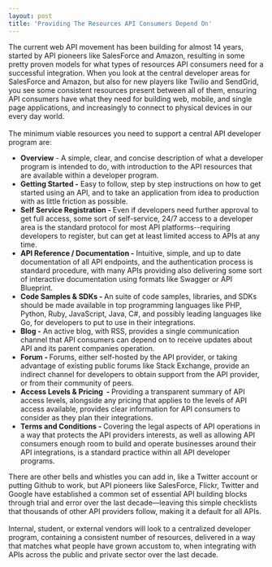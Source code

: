 ```yaml
---
layout: post
title: 'Providing The Resources API Consumers Depend On'
---
```

<p><span>The current web API movement has been building for almost 14 years, started by API pioneers like SalesForce and Amazon, resulting in some pretty proven models for what types of resources API consumers need for a successful integration. When you look at the central developer areas for <span>SalesForce</span> and Amazon, but also for new players like Twilio and SendGrid, you see some consistent resources present between all of them, ensuring API consumers have what they need for building web, mobile, and single page applications, and increasingly to connect to physical devices in our every day world.</span><br /> <br /> <span>The minimum viable resources you need to support a central API developer program are:</span></p>
<ul>
<li><strong>Overview</strong> - A simple, clear, and concise description of what a developer program is intended to do, with introduction to the API resources that are available within a developer program.</li>
<li><strong>Getting Started -</strong> Easy to follow, step by step instructions on how to get started using an API, and to take an application from idea to production with as little friction as possible.</li>
<li><strong>Self Service Registration - </strong>Even if developers need further approval to get full access, some sort of self-service, 24/7 access to a developer area is the standard protocol for most API platforms--requiring developers to register, but can get at least limited access to APIs at any time.</li>
<li><strong>API Reference / Documentation -</strong> Intuitive, simple, and up to date documentation of all API endpoints, and the authentication process is standard procedure, with many APIs providing also delivering some sort of interactive documentation using formats like Swagger or API Blueprint.</li>
<li><strong>Code Samples &amp; SDKs - </strong>An suite of code samples, libraries, and SDKs should be made available in top programming languages like PHP, Python, Ruby, JavaScript, Java, C#, and possibly leading languages like Go, for developers to put to use in their integrations.</li>
<li><strong>Blog -</strong> An active blog, with RSS, provides a single communication channel that API consumers can depend on to receive updates about API and its parent companies operation.</li>
<li><strong>Forum - </strong>Forums, either self-hosted by the API provider, or taking advantage of existing public forums like Stack Exchange, provide an indirect channel for developers to obtain support from the API provider, or from their community of peers.</li>
<li><strong>Access Levels &amp; Pricing &nbsp;- </strong>Providing a transparent summary of API access levels, alongside any pricing that applies to the levels of API access available, provides clear information for API consumers to consider as they plan their integrations.</li>
<li><strong>Terms and Conditions - </strong>Covering the legal aspects of API operations in a way that protects the API providers interests, as well as allowing API consumers enough room to build and operate businesses around their API integrations, is a standard practice within all API developer programs.</li>
</ul>
<p><span>There are other bells and whistles you can add in, like a Twitter account or putting Github to work, but API pioneers like <span>SalesForce</span>, Flickr, Twitter and Google have established a common set of essential API building blocks through trial and error over the last decade&mdash;leaving this simple checklists that thousands of other API providers follow, making it a default for all APIs.</span><br /> <br /> <span>Internal, student, or external vendors will look to a centralized developer program, containing a consistent number of resources, delivered in a way that matches what people have grown accustom to, when integrating with APIs across the public and private sector over the last decade.&nbsp;</span></p>